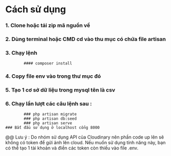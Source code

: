 # Cách sử dụng 

### 1. Clone hoặc tải zip mã nguồn về
### 2. Dùng terminal hoặc CMD cd vào thu mục có chứa file artisan
### 3. Chạy lệnh 
			#### composer install 
###	4. Copy file env vào trong thư mục đó
### 5. Tạo 1 cơ sở dữ liệu trong mysql tên là csv
### 6. Chạy lần lượt các câu lệnh sau :
			### php artisan migrate
			### php artisan db:seed
			### php artisan serve
	### Bắt đầu sử dụng ở localhost cổng 8000

@@ Lưu ý : Do nhóm sử dụng API của Cloudinary nên phần code up lên sẽ không có token
			để gửi ảnh lên cloud. Nếu muốn sử dụng tính năng này, bạn có thể tạo 1 tài khoản
			và điền các token còn thiếu vào file .env.